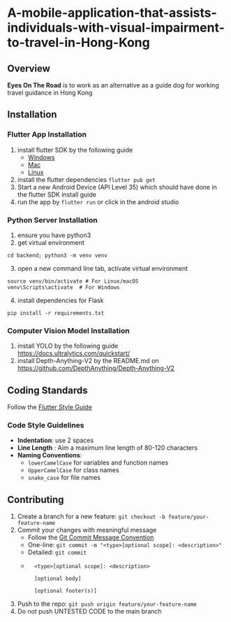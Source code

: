 # A-mobile-application-that-assists-individuals-with-visual-impairment-to-travel-in-Hong-Kong

## Overview
**Eyes On The Road** is to work as an alternative as a guide dog for working travel guidance in Hong Kong

## Installation

### Flutter App Installation
1. install flutter SDK by the following guide
   - [Windows](https://docs.flutter.dev/get-started/install/windows/mobile)
   - [Mac](https://docs.flutter.dev/get-started/install/macos/mobile-android)
   - [Linux](https://docs.flutter.dev/get-started/install/linux/android) 
2. install the flutter dependencies `flutter pub get`
3. Start a new Android Device (API Level 35) which should have done in the flutter SDK install guide
4. run the app by `flutter run` or click in the android studio

### Python Server Installation
1. ensure you have python3
2. get virtual environment
```
cd backend; python3 -m venv venv
```
3. open a new command line tab, activate virtual environment
```
source venv/bin/activate # For Linux/macOS
venv\Scripts\activate  # For Windows
```
4. install dependencies for Flask 
```
pip install -r requirements.txt
```

### Computer Vision Model Installation
1. install YOLO by the following guide https://docs.ultralytics.com/quickstart/
2. install Depth-Anything-V2 by the README.md on https://github.com/DepthAnything/Depth-Anything-V2

## Coding Standards
Follow the [Flutter Style Guide](https://github.com/flutter/flutter/blob/master/docs/contributing/Style-guide-for-Flutter-repo.md)

### Code Style Guidelines
- **Indentation**: use 2 spaces
- **Line Length** : Aim a maximum line length of 80-120 characters
- **Naming Conventions**:
	- `lowerCamelCase` for variables and function names
	- `UpperCamelCase` for class names
	- `snake_case` for file names

## Contributing
1. Create a branch for a new feature: `git checkout -b feature/your-feature-name`
2. Commit your changes with meaningful message  
    - Follow the [Git Commit Message Convention](https://www.conventionalcommits.org/en/v1.0.0/)
	- One-line: `git commit -m "<type>[optional scope]: <description>"`
    - Detailed: `git commit`
    - ```git
        <type>[optional scope]: <description>
    
        [optional body]
    
        [optional footer(s)]    
        ```
3. Push to the repo: `git push origin feature/your-feature-name`
4. Do not push UNTESTED CODE to the main branch
